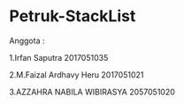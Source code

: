 # Petruk-StackList

Anggota :

1.Irfan Saputra 2017051035

2.M.Faizal Ardhavy Heru 2017051021

3.AZZAHRA NABILA WIBIRASYA 2057051020	
